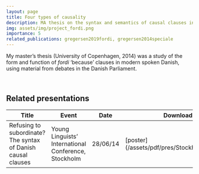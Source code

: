 ```yaml
---
layout: page
title: Four types of causality
description: MA thesis on the syntax and semantics of causal clauses in Modern Danish
img: assets/img/project_fordi.png
importance: 5
related_publications: gregersen2019fordi, gregersen2014speciale
---
```


My master’s thesis (University of Copenhagen, 2014) was a study of the form and function of _fordi_ ‘because’ clauses in modern spoken Danish, using material from debates in the Danish Parliament. 


<br>
<h2>Related presentations</h2>
<table>
<colgroup>
<col width="50%" />
<col width="30%" />
<col width="10%" />
<col width="10%" />
</colgroup>
<thead>
<tr class="header">
<th>Title</th>
<th>Event</th>
<th>Date</th>
<th>Downloads</th>
</tr>
</thead>
<tbody>
<tr>
<td markdown="span">Refusing to subordinate? The syntax of Danish causal clauses</td>
<td markdown="span">Young Linguists’ International Conference, Stockholm</td>
<td markdown="span">28/06/14</td>
<td markdown="span">[poster](/assets/pdf/pres/Stockholm_fordi.pdf)</td>
</tr>
</tbody>
</table>
<br>
